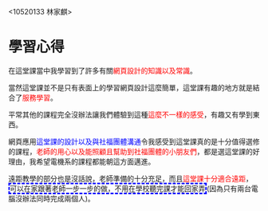 <10520133 林家麒>
<html lang="en">
 <head>

 <!-- Required meta tags -->
 <meta charset="utf-8">
 <meta name="viewport" content="width=device-width, initial-scale=1, shrink-to-fit=no">
 <!-- Bootstrap CSS -->
 <link rel="stylesheet" href="https://stackpath.bootstrapcdn.com/bootstrap/4.4.1/css/bootstrap.min.css"
integrity="sha384-Vkoo8x4CGsO3+Hhxv8T/Q5PaXtkKtu6ug5TOeNV6gBiFeWPGFN9MuhOf23Q9Ifjh" crossorigin="anonymous">
 <title>10520133 林家麒</title>
 </head>
 <body>
 <h1>學習心得</h1>
 <!-- Optional JavaScript -->
 <!-- jQuery first, then Popper.js, then Bootstrap JS -->
 在這堂課當中我學習到了許多有關<font color="#FF0000">網頁設計的知識以及常識</font>。<p><P>
 當然這堂課並不是只有表面上的學習網頁設計這麼簡單，這堂課有趣的地方就是結合了<font color="#FF0000">服務學習</font>。<p>
 平常其他的課程完全沒辦法讓我們體驗到這種<font color="#FF0000">這麼不一樣的感受</font>，有趣又有學到東西。<P>
 網頁應用<font color="blue">這堂課的設計以及與社福團體溝通</font>令我感受到這堂課真的是十分值得選修的課程，<font color="#FF0000">老師的用心以及能照顧且幫助到社福團體的小朋友們</font>，都是選這堂課的好理由，我希望電機系的課程都能朝這方面邁進。<P>
 遠距教學的部分也是沒話說，老師準備的十分充足，而且<font color="#FF0000">這堂課十分適合遠距</font>，<span style="border:3px blue dashed;">可以在家跟著老師一步一步的做，不用在學校聽完課才能回家弄</span>(因為只有兩台電腦沒辦法同時完成兩個人)。
 
 <script src="https://code.jquery.com/jquery-3.4.1.slim.min.js"

integrity="sha384-J6qa4849blE2+poT4WnyKhv5vZF5SrPo0iEjwBvKU7imGFAV0wwj1yYfoRSJoZ+n" crossorigin="anonymous"></script>
 <script src="https://cdn.jsdelivr.net/npm/popper.js@1.16.0/dist/umd/popper.min.js"
 
integrity="sha384-Q6E9RHvbIyZFJoft+2mJbHaEWldlvI9IOYy5n3zV9zzTtmI3UksdQRVvoxMfooAo" crossorigin="anonymous"></script>
 <script src="https://stackpath.bootstrapcdn.com/bootstrap/4.4.1/js/bootstrap.min.js"
 
integrity="sha384-wfSDF2E50Y2D1uUdj0O3uMBJnjuUD4Ih7YwaYd1iqfktj0Uod8GCExl3Og8ifwB6" crossorigin="anonymous"></script>
</body>
   
</html>

